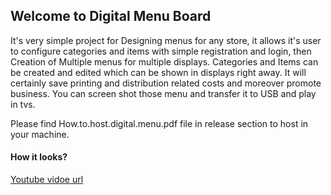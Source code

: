 ## Welcome to Digital Menu Board

It's very simple project for Designing menus for any store, it allows it's user to configure categories and items with simple registration and login, then Creation of Multiple menus for multiple displays. Categories and Items can be created and edited which can be shown in displays right away. It will certainly save printing and distribution related costs and moreover promote business. You can screen shot those menu and transfer it to USB and play in tvs.

Please find How.to.host.digital.menu.pdf file in release section to host in your machine. 


#### How it looks?
[Youtube vidoe url](https://www.youtube.com/watch?v=QfP0JaYCrfs&t=10s)

